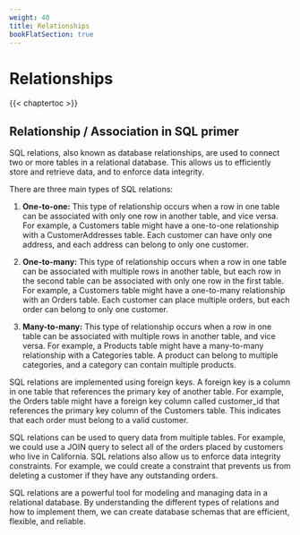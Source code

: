 ```yaml
---
weight: 40
title: Relationships
bookFlatSection: true
---
```


# Relationships

{{< chaptertoc >}}

## Relationship / Association in SQL primer

SQL relations, also known as database relationships, are used to connect two or more tables in a relational database. This allows us to efficiently store and retrieve data, and to enforce data integrity.

There are three main types of SQL relations:

1. **One-to-one:** This type of relationship occurs when a row in one table can be associated with only one row in another table, and vice versa. For example, a Customers table might have a one-to-one relationship with a CustomerAddresses table. Each customer can have only one address, and each address can belong to only one customer.

2. **One-to-many:** This type of relationship occurs when a row in one table can be associated with multiple rows in another table, but each row in the second table can be associated with only one row in the first table. For example, a Customers table might have a one-to-many relationship with an Orders table. Each customer can place multiple orders, but each order can belong to only one customer.

3. **Many-to-many:** This type of relationship occurs when a row in one table can be associated with multiple rows in another table, and vice versa. For example, a Products table might have a many-to-many relationship with a Categories table. A product can belong to multiple categories, and a category can contain multiple products.

SQL relations are implemented using foreign keys. A foreign key is a column in one table that references the primary key of another table. For example, the Orders table might have a foreign key column called customer_id that references the primary key column of the Customers table. This indicates that each order must belong to a valid customer.

SQL relations can be used to query data from multiple tables. For example, we could use a JOIN query to select all of the orders placed by customers who live in California. SQL relations also allow us to enforce data integrity constraints. For example, we could create a constraint that prevents us from deleting a customer if they have any outstanding orders.

SQL relations are a powerful tool for modeling and managing data in a relational database. By understanding the different types of relations and how to implement them, we can create database schemas that are efficient, flexible, and reliable.